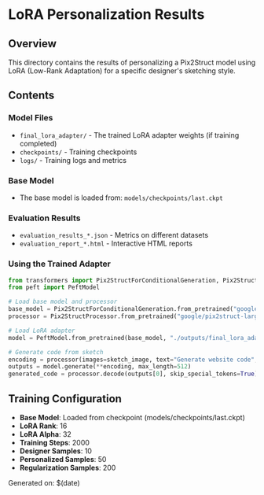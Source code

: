# LoRA Personalization Results

## Overview
This directory contains the results of personalizing a Pix2Struct model using LoRA (Low-Rank Adaptation) for a specific designer's sketching style.

## Contents

### Model Files
- `final_lora_adapter/` - The trained LoRA adapter weights (if training completed)
- `checkpoints/` - Training checkpoints
- `logs/` - Training logs and metrics

### Base Model
- The base model is loaded from: `models/checkpoints/last.ckpt`

### Evaluation Results
- `evaluation_results_*.json` - Metrics on different datasets
- `evaluation_report_*.html` - Interactive HTML reports

### Using the Trained Adapter

```python
from transformers import Pix2StructForConditionalGeneration, Pix2StructProcessor
from peft import PeftModel

# Load base model and processor
base_model = Pix2StructForConditionalGeneration.from_pretrained("google/pix2struct-large")
processor = Pix2StructProcessor.from_pretrained("google/pix2struct-large")

# Load LoRA adapter
model = PeftModel.from_pretrained(base_model, "./outputs/final_lora_adapter")

# Generate code from sketch
encoding = processor(images=sketch_image, text="Generate website code", return_tensors="pt")
outputs = model.generate(**encoding, max_length=512)
generated_code = processor.decode(outputs[0], skip_special_tokens=True)
```

## Training Configuration
- **Base Model**: Loaded from checkpoint (models/checkpoints/last.ckpt)
- **LoRA Rank**: 16
- **LoRA Alpha**: 32
- **Training Steps**: 2000
- **Designer Samples**: 10
- **Personalized Samples**: 50
- **Regularization Samples**: 200

Generated on: $(date)
